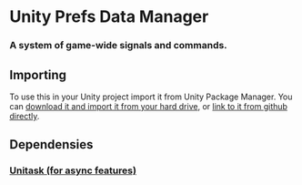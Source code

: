 # Unity Prefs Data Manager

### A system of game-wide signals and commands.

## Importing

To use this in your Unity project import it from Unity Package Manager. You can [download it and import it from your hard drive](https://docs.unity3d.com/Manual/upm-ui-local.html), or [link to it from github directly](https://docs.unity3d.com/Manual/upm-ui-giturl.html).

## Dependensies

### [Unitask (for async features)](https://github.com/Cysharp/UniTask)